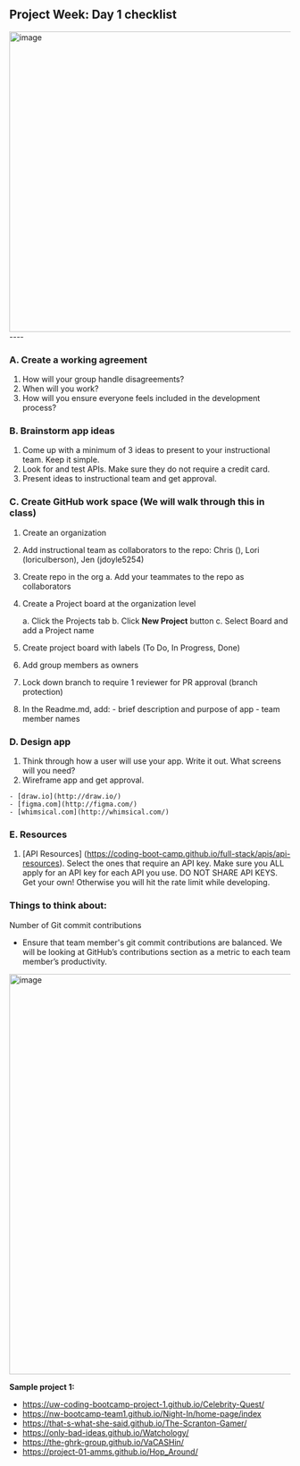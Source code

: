 ## Project Week: Day 1 checklist

<img width="538" alt="image" src="https://user-images.githubusercontent.com/8315971/178980729-29b8b05d-eea3-44b6-9f35-f8283df4a962.png">
----

### A. Create a working agreement

  1. How will your group handle disagreements?
  2. When will you work?
  3. How will you ensure everyone feels included in the development process?

### B. Brainstorm app ideas

  1. Come up with a minimum of 3 ideas to present to your instructional team. Keep it simple.
  2. Look for and test APIs. Make sure they do not require a credit card.
  3. Present ideas to instructional team and get approval.

### C. Create GitHub work space (We will walk through this in class)

  1. Create an organization
  2. Add instructional team as collaborators to the repo: Chris (), Lori (loriculberson), Jen (jdoyle5254)
  3. Create repo in the org
    a. Add your teammates to the repo as collaborators
  4. Create a Project board at the organization level

      a. Click the Projects tab
      b. Click **New Project** button
      c. Select Board and add a Project name

  5. Create project board with labels (To Do, In Progress, Done)
  6. Add group members as owners
  7. Lock down branch to require 1 reviewer for PR approval (branch protection)
  8. In the Readme.md, add: 
    - brief description and purpose of app
    - team member names

### D. Design app

  1. Think through how a user will use your app. Write it out. What screens will you need?
  2. Wireframe app and get approval.
  
    - [draw.io](http://draw.io/) 
    - [figma.com](http://figma.com/) 
    - [whimsical.com](http://whimsical.com/)

### E. Resources

  1. [API Resources] (https://coding-boot-camp.github.io/full-stack/apis/api-resources). Select the ones that require an API key. Make sure you ALL apply for an API key for each API you use. DO NOT SHARE API KEYS. Get your own! Otherwise you will hit the rate limit while developing.

### Things to think about:
Number of Git commit contributions
- Ensure that team member's git commit contributions are balanced. We will be looking at  GitHub’s contributions section as a metric to each team  member’s productivity.
<img width="717" alt="image" src="https://user-images.githubusercontent.com/8315971/178978214-18934496-cc03-43d8-b58a-b17e8a836099.png">

**Sample project 1:**
- https://uw-coding-bootcamp-project-1.github.io/Celebrity-Quest/
- https://nw-bootcamp-team1.github.io/Night-In/home-page/index
- https://that-s-what-she-said.github.io/The-Scranton-Gamer/
- https://only-bad-ideas.github.io/Watchology/
- https://the-ghrk-group.github.io/VaCASHin/
- https://project-01-amms.github.io/Hop_Around/
